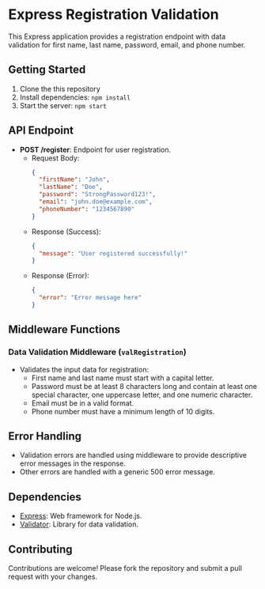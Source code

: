 # Express Registration Validation

This Express application provides a registration endpoint with data validation for first name, last name, password, email, and phone number.

## Getting Started

1. Clone the this repository
2. Install dependencies: `npm install`
3. Start the server: `npm start`

## API Endpoint

- **POST /register**: Endpoint for user registration.
  - Request Body:
    ```json
    {
      "firstName": "John",
      "lastName": "Doe",
      "password": "StrongPassword123!",
      "email": "john.doe@example.com",
      "phoneNumber": "1234567890"
    }
    ```
  - Response (Success):
    ```json
    {
      "message": "User registered successfully!"
    }
    ```
  - Response (Error):
    ```json
    {
      "error": "Error message here"
    }
    ```

## Middleware Functions

### Data Validation Middleware (`valRegistration`)

- Validates the input data for registration:
  - First name and last name must start with a capital letter.
  - Password must be at least 8 characters long and contain at least one special character, one uppercase letter, and one numeric character.
  - Email must be in a valid format.
  - Phone number must have a minimum length of 10 digits.

## Error Handling

- Validation errors are handled using middleware to provide descriptive error messages in the response.
- Other errors are handled with a generic 500 error message.

## Dependencies

- [Express](https://www.npmjs.com/package/express): Web framework for Node.js.
- [Validator](https://www.npmjs.com/package/validator): Library for data validation.

## Contributing

Contributions are welcome! Please fork the repository and submit a pull request with your changes.


